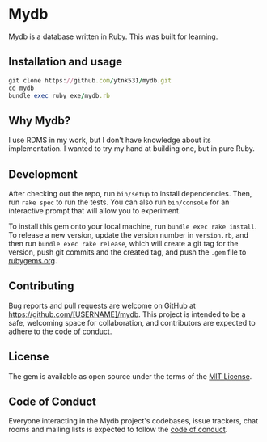 # Mydb
Mydb is a database written in Ruby. This was built for learning.

## Installation and usage

```ruby
git clone https://github.com/ytnk531/mydb.git
cd mydb
bundle exec ruby exe/mydb.rb
```

## Why Mydb?

I use RDMS in my work, 
but I don't have knowledge about its implementation. I wanted to try my hand at building one, but in pure Ruby.

## Development

After checking out the repo, run `bin/setup` to install dependencies. Then, run `rake spec` to run the tests. You can also run `bin/console` for an interactive prompt that will allow you to experiment.

To install this gem onto your local machine, run `bundle exec rake install`. To release a new version, update the version number in `version.rb`, and then run `bundle exec rake release`, which will create a git tag for the version, push git commits and the created tag, and push the `.gem` file to [rubygems.org](https://rubygems.org).

## Contributing

Bug reports and pull requests are welcome on GitHub at https://github.com/[USERNAME]/mydb. This project is intended to be a safe, welcoming space for collaboration, and contributors are expected to adhere to the [code of conduct](https://github.com/[USERNAME]/mydb/blob/master/CODE_OF_CONDUCT.md).

## License

The gem is available as open source under the terms of the [MIT License](https://opensource.org/licenses/MIT).

## Code of Conduct

Everyone interacting in the Mydb project's codebases, issue trackers, chat rooms and mailing lists is expected to follow the [code of conduct](https://github.com/[USERNAME]/mydb/blob/master/CODE_OF_CONDUCT.md).
